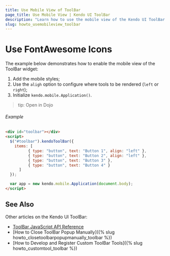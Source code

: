 ```yaml
---
title: Use Mobile View of ToolBar
page_title: Use Mobile View | Kendo UI ToolBar
description: "Learn how to use the mobile view of the Kendo UI ToolBar widget."
slug: howto_usemobileview_toolbar
---
```


# Use FontAwesome Icons

The example below demonstrates how to enable the mobile view of the ToolBar widget:

1. Add the mobile styles;
2. Use the `aligh` option to configure where tools to be rendered (`left` or `right`);
3. Initialize `kendo.mobile.Application()`.

>tip: Open in Dojo

###### Example

```html
<div id="toolbar"></div>
<script>
  $("#toolbar").kendoToolBar({
    items: [
          { type: "button", text: "Button 1", align: "left" },
          { type: "button", text: "Button 2", align: "left" },
          { type: "button", text: "Button 3" },
          { type: "button", text: "Button 4" }
      ]
  });

  var app = new kendo.mobile.Application(document.body);
</script>
```

## See Also

Other articles on the Kendo UI ToolBar:

* [ToolBar JavaScript API Reference](/api/javascript/ui/toolbar)
* [How to Close ToolBar Popup Manually]({% slug howto_closetoolbarpopupmanually_toolbar %})
* [How to Develop and Register Custom ToolBar Tools]({% slug howto_customtool_toolbar %})
